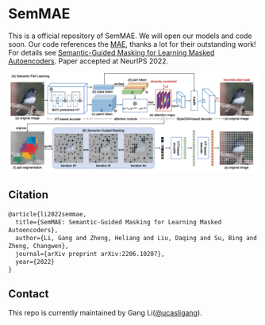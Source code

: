 # SemMAE

This is a official repository of SemMAE.
We will open our models and code soon.
Our code references the [MAE](https://github.com/facebookresearch/mae), thanks a lot for their outstanding work!
For details see [Semantic-Guided Masking for Learning Masked Autoencoders](https://arxiv.org/pdf/2112.13085.pdf). 
Paper accepted at NeurIPS 2022.

<div align="center">
  <img width="1000", src="https://github.com/ucasligang/SemMAE/blob/main/src/figure1.png">
</div>

## Citation

```
@article{li2022semmae,
  title={SemMAE: Semantic-Guided Masking for Learning Masked Autoencoders},
  author={Li, Gang and Zheng, Heliang and Liu, Daqing and Su, Bing and Zheng, Changwen},
  journal={arXiv preprint arXiv:2206.10207},
  year={2022}
}
```

## Contact

This repo is currently maintained by Gang Li([@ucasligang](https://github.com/ucasligang)).
